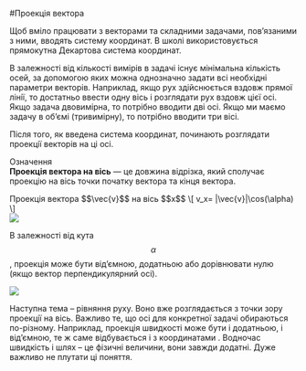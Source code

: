 #Проекція вектора

Щоб вмiло працювати з векторами та складними задачами, пов’язаними з ними, вводять систему координат. В школi використовується прямокутна Декартова система координат.


В залежностi вiд кiлькостi вимiрiв в задачi iснує мiнiмальна кiлькiсть осей, за допомогою яких можна однозначно задати всi необхiднi параметри векторiв. Наприклад, якщо рух здiйснюється вздовж прямої лiнiї, то достатньо ввести одну вiсь i розглядати рух вздовж цiєї осі. Якщо задача двовимiрна, то потрiбно вводити двi осі. Якщо ми маємо задачу в об’ємi (тривимiрну), то потрiбно вводити три вiсi.


Пiсля того, як введена система координат, починають розглядати проекцiї векторiв на цi осі.


<div class="eoz-wrap">
<span class="eoz">Означення</span>
<div class="eoz-text">
<b>Проекцiя вектора на вiсь</b> — це довжина вiдрiзка, який сполучає проекцiю на вiсь точки початку вектора та кiнця вектора.</br>
<p></p>
<p1>Проекцiя вектора $$\vec{v}$$</p1> на вісь $$x$$
\[ v_x= |\vec{v}|\cos(\alpha) \]
</div>
</div>

<img src="https://rawgit.com/chudaol/ed-era-book-physics/master/images/chapter_1/11.svg" class="image"/>

В залежностi вiд кута $$\alpha$$, проекцiя може бути вiд’ємною, додатньою або дорiвнювати нулю (якщо вектор перпендикулярний осі).

<img src="https://rawgit.com/chudaol/ed-era-book-physics/master/images/chapter_1/12.svg" class="image"/>


Наступна тема – рiвняння руху. Воно вже розглядається з точки зору проекцiї на вiсь. Важливо те, що осі для конкретної задачi обираються по-рiзному. Наприклад, проекцiя швидкостi може бути i додатньою, i вiд’ємною, те ж саме вiдбувається i з координатами . Водночас швидкiсть i шлях – це фiзичнi величини, вони завжди додатнi. Дуже важливо не плутати цi поняття.

